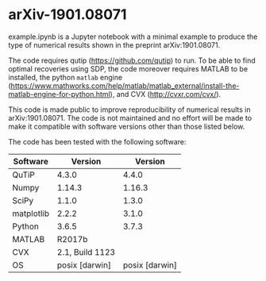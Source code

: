 # arXiv-1901.08071

example.ipynb is a Jupyter notebook with a minimal example to produce the type of numerical results shown in the preprint arXiv:1901.08071.

The code requires qutip (https://github.com/qutip) to run. To be able to find optimal recoveries using SDP, the code moreover requires MATLAB to be installed, the python `matlab` engine (https://www.mathworks.com/help/matlab/matlab_external/install-the-matlab-engine-for-python.html), and CVX (http://cvxr.com/cvx/).

This code is made public to improve reproducibility of numerical results in arXiv:1901.08071. The code is not maintained and no effort will be made to make it compatible with software versions other than those listed below.

The code has been tested with the following software:

| Software   | Version         | Version        |
|------------|-----------------|----------------|
| QuTiP      | 4.3.0           | 4.4.0          |
| Numpy      | 1.14.3          | 1.16.3         |
| SciPy      | 1.1.0           | 1.3.0          |
| matplotlib | 2.2.2           | 3.1.0          |
| Python     | 3.6.5           | 3.7.3          |
| MATLAB     | R2017b          |                |
| CVX        | 2.1, Build 1123 |                |
| OS         | posix [darwin]  | posix [darwin] |
